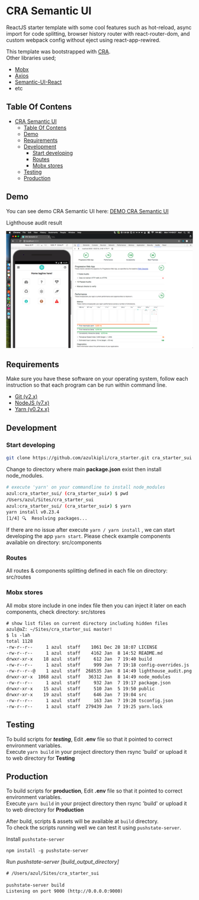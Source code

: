 # CRA Semantic UI

ReactJS starter template with some cool features such as hot-reload, async import for code splitting, browser history router with react-router-dom, and custom webpack config without eject using react-app-rewired.

This template was bootstrapped with [CRA](https://github.com/facebookincubator/create-react-app).<br/>
Other libraries used;

* [Mobx](https://mobx.js.org)
* [Axios](https://github.com/mzabriskie/axios)
* [Semantic-UI-React](https://github.com/Semantic-Org/Semantic-UI-React)
* etc

## Table Of Contens

<!-- TOC -->

* [CRA Semantic UI](#cra-semantic-ui)
  * [Table Of Contens](#table-of-contens)
  * [Demo](#demo)
  * [Requirements](#requirements)
  * [Development](#development)
    * [Start developing](#start-developing)
    * [Routes](#routes)
    * [Mobx stores](#mobx-stores)
  * [Testing](#testing)
  * [Production](#production)

<!-- /TOC -->

## Demo

You can see demo CRA Semantic UI here: [DEMO CRA Semantic UI](https://cra_sui.surge.sh)

Lighthouse audit result

![Lighthouse](lighthouse_audit.png)

## Requirements

Make sure you have these software on your operating system, follow each instruction so that each program can be run within command line.

* [Git (v2.x)](https://git-scm.com/book/en/v1/Getting-Started-Installing-Git#Installing-on-Mac)
* [NodeJS (v7.x)](https://changelog.com/posts/install-node-js-with-homebrew-on-os-x)
* [Yarn (v0.2x.x)](https://yarnpkg.com/en/docs/install)

## Development

### Start developing

```BASH
git clone https://github.com/azulkipli/cra_starter.git cra_starter_sui
```

Change to directory where main **package.json** exist then install node_modules.

```BASH
# execute 'yarn' on your commandline to install node_modules
azul:cra_starter_sui/ (cra_starter_sui✗) $ pwd
/Users/azul/Sites/cra_starter_sui
azul:cra_starter_sui/ (cra_starter_sui✗) $ yarn
yarn install v0.23.4
[1/4] 🔍  Resolving packages...
```

If there are no issue after execute `yarn / yarn install` , we can start developing the app `yarn start`. Please check example components available on directory: src/components

### Routes

All routes & components splitting defined in each file on directory: src/routes

### Mobx stores

All mobx store include in one index file then you can inject it later on each components, check directory: src/stores

```
# show list files on current directory including hidden files
azul@aZ: ~/Sites/cra_starter_sui master!
$ ls -lah                                                                            total 1128
-rw-r--r--     1 azul  staff    1061 Dec 28 18:07 LICENSE
-rw-r--r--     1 azul  staff    4162 Jan  8 14:52 README.md
drwxr-xr-x    18 azul  staff     612 Jan  7 19:40 build
-rw-r--r--     1 azul  staff     999 Jan  7 19:18 config-overrides.js
-rw-r--r--@    1 azul  staff  268535 Jan  8 14:49 lighthouse_audit.png
drwxr-xr-x  1068 azul  staff   36312 Jan  8 14:49 node_modules
-rw-r--r--     1 azul  staff     932 Jan  7 19:17 package.json
drwxr-xr-x    15 azul  staff     510 Jan  5 19:50 public
drwxr-xr-x    19 azul  staff     646 Jan  7 19:04 src
-rw-r--r--     1 azul  staff     163 Jan  7 19:20 tsconfig.json
-rw-r--r--     1 azul  staff  279439 Jan  7 19:25 yarn.lock
```

## Testing

To build scripts for **_testing_**, Edit **.env** file so that it pointed to correct environment variables.
<br/>Execute `yarn build` in your project directory then rsync 'build' or upload it to web directory for **Testing**

## Production

To build scripts for **production**, Edit **.env** file so that it pointed to correct environment variables.
<br/>Execute `yarn build` in your project directory then rsync 'build' or upload it to web directory for **Production**

After build, scripts & assets will be available at `build` directory. <br/>
To check the scripts running well we can test it using `pushstate-server`.<br />

Install `pushstate-server`

```
npm install -g pushstate-server
```

Run _pushstate-server [build_output_directory]_

```
# /Users/azul/Sites/cra_starter_sui

pushstate-server build
Listening on port 9000 (http://0.0.0.0:9000)
```
